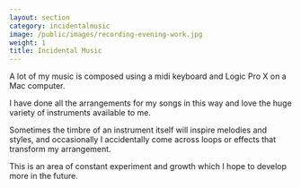 ```yaml
---
layout: section
category: incidentalmusic
image: /public/images/recording-evening-work.jpg
weight: 1
title: Incidental Music
---
```


A lot of my music is composed using a midi keyboard and Logic Pro X on a Mac computer. 

I have done all the arrangements for my songs in this way and love the huge variety of instruments available to me.

Sometimes the timbre of an instrument itself will inspire melodies and styles, and occasionally I accidentally come across loops or effects that transform my arrangement.

This is an area of constant experiment and growth which I hope to develop more in the future.